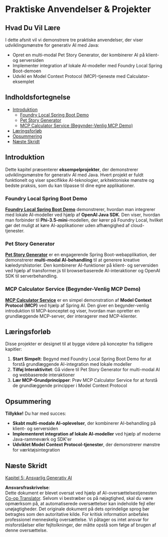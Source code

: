 <!--
CO_OP_TRANSLATOR_METADATA:
{
  "original_hash": "d45b8e2291ab1357592c904c103cbc81",
  "translation_date": "2025-07-28T10:52:53+00:00",
  "source_file": "04-PracticalSamples/README.md",
  "language_code": "da"
}
-->
# Praktiske Anvendelser & Projekter

## Hvad Du Vil Lære
I dette afsnit vil vi demonstrere tre praktiske anvendelser, der viser udviklingsmønstre for generativ AI med Java:
- Opret en multi-modal Pet Story Generator, der kombinerer AI på klient- og serversiden
- Implementer integration af lokale AI-modeller med Foundry Local Spring Boot-demoen
- Udvikl en Model Context Protocol (MCP)-tjeneste med Calculator-eksemplet

## Indholdsfortegnelse

- [Introduktion](../../../04-PracticalSamples)
  - [Foundry Local Spring Boot Demo](../../../04-PracticalSamples)
  - [Pet Story Generator](../../../04-PracticalSamples)
  - [MCP Calculator Service (Begynder-Venlig MCP Demo)](../../../04-PracticalSamples)
- [Læringsforløb](../../../04-PracticalSamples)
- [Opsummering](../../../04-PracticalSamples)
- [Næste Skridt](../../../04-PracticalSamples)

## Introduktion

Dette kapitel præsenterer **eksempelprojekter**, der demonstrerer udviklingsmønstre for generativ AI med Java. Hvert projekt er fuldt funktionelt og viser specifikke AI-teknologier, arkitektoniske mønstre og bedste praksis, som du kan tilpasse til dine egne applikationer.

### Foundry Local Spring Boot Demo

**[Foundry Local Spring Boot Demo](foundrylocal/README.md)** demonstrerer, hvordan man integrerer med lokale AI-modeller ved hjælp af **OpenAI Java SDK**. Den viser, hvordan man forbinder til **Phi-3.5-mini**-modellen, der kører på Foundry Local, hvilket gør det muligt at køre AI-applikationer uden afhængighed af cloud-tjenester.

### Pet Story Generator

**[Pet Story Generator](petstory/README.md)** er en engagerende Spring Boot-webapplikation, der demonstrerer **multi-modal AI-behandling** til at generere kreative kæledyrshistorier. Den kombinerer AI-funktioner på klient- og serversiden ved hjælp af transformer.js til browserbaserede AI-interaktioner og OpenAI SDK til serverbehandling.

### MCP Calculator Service (Begynder-Venlig MCP Demo)

**[MCP Calculator Service](calculator/README.md)** er en simpel demonstration af **Model Context Protocol (MCP)** ved hjælp af Spring AI. Den giver en begynder-venlig introduktion til MCP-konceptet og viser, hvordan man opretter en grundlæggende MCP-server, der interagerer med MCP-klienter.

## Læringsforløb

Disse projekter er designet til at bygge videre på koncepter fra tidligere kapitler:

1. **Start Simpelt**: Begynd med Foundry Local Spring Boot Demo for at forstå grundlæggende AI-integration med lokale modeller
2. **Tilføj Interaktivitet**: Gå videre til Pet Story Generator for multi-modal AI og webbaserede interaktioner
3. **Lær MCP-Grundprincipper**: Prøv MCP Calculator Service for at forstå de grundlæggende principper i Model Context Protocol

## Opsummering

**Tillykke!** Du har med succes:

- **Skabt multi-modale AI-oplevelser**, der kombinerer AI-behandling på klient- og serversiden
- **Implementeret integration af lokale AI-modeller** ved hjælp af moderne Java-rammeværk og SDK'er
- **Udviklet Model Context Protocol-tjenester**, der demonstrerer mønstre for værktøjsintegration

## Næste Skridt

[Kapitel 5: Ansvarlig Generativ AI](../05-ResponsibleGenAI/README.md)

**Ansvarsfraskrivelse**:  
Dette dokument er blevet oversat ved hjælp af AI-oversættelsestjenesten [Co-op Translator](https://github.com/Azure/co-op-translator). Selvom vi bestræber os på nøjagtighed, skal du være opmærksom på, at automatiserede oversættelser kan indeholde fejl eller unøjagtigheder. Det originale dokument på dets oprindelige sprog bør betragtes som den autoritative kilde. For kritisk information anbefales professionel menneskelig oversættelse. Vi påtager os intet ansvar for misforståelser eller fejltolkninger, der måtte opstå som følge af brugen af denne oversættelse.